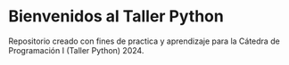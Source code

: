 # Bienvenidos al Taller Python

Repositorio creado con fines de practica y aprendizaje para la Cátedra de Programación I (Taller Python) 2024.
